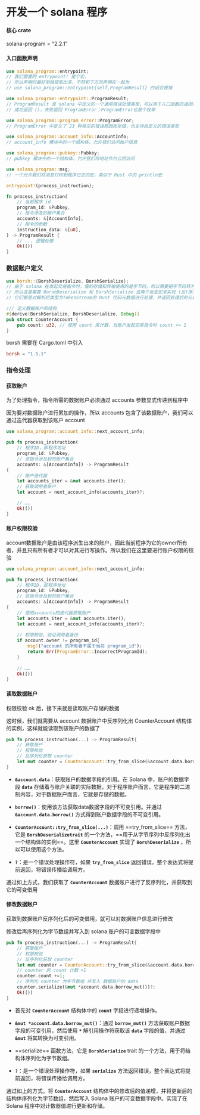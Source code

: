# 开发一个 solana 程序

#### 核心 crate

solana-program = “2.2.1”

#### 入口函数声明

```rust
use solana_program::entrypoint; 
// 我们需要的 entrypoint! 是个宏，
// 所以声明时最好单独提取出来，不然和下方的声明在一起为 
// use solana_program::entrypoint{self,ProgramResult} 的话会报错

use solana_program::entrypoint::ProgramResult; 
// ProgramResult 是 solana 中定义的一个通用错误处理类型，可以用于入口函数的返回类型
// 成功返回 ()，失败返回 ProgramError；ProgramError也是个枚举

use solana_program::program_error::ProgramError; 
// ProgramError 中定义了 23 种常见的错误原因枚举值，也支持自定义的错误类型

use solana_program::account_info::AccountInfo; 
// account_info 模块中的一个结构体，允许我们访问帐户信息

use solana_program::pubkey::Pubkey;
// pubkey 模块中的一个结构体，允许我们将地址作为公钥访问

use solana_program::msg;
// 一个允许我们将消息打印到程序日志的宏，类似于 Rust 中的 println宏

entrypoint!(process_instruction);

fn process_instruction(
    // 当前程序 id
    program_id: &Pubkey,
    // 指令涉及的账户集合
    accounts: &[AccountInfo],
    // 指令的参数
    instruction_data: &[u8],
) -> ProgramResult {
    // ... 逻辑处理
    Ok(())
}
```

### 数据账户定义

```rust
use borsh::{BorshDeserialize, BorshSerialize};
// 由于 solana 在发起交易指令时，值的存储和传输使用的是字节码，所以需要把字节码转为 Rust 类型
// 所以这里需要 BorshDeserialize 和 BorshSerialize 这两个派生宏来实现 (反)序列化
// 它们都是对解析后类型为TokenStream的 Rust 代码元数据进行处理，并返回处理后的元数据

/// 定义数据账户的结构
#[derive(BorshSerialize, BorshDeserialize, Debug)]
pub struct CounterAccount {
    pub count: u32, // 使用 count 来计数，当账户发起交易指令时 count += 1
}
```

borsh 需要在 Cargo.toml 中引入

```toml
borsh = "1.5.1"
```

### 指令处理

#### 获取账户

为了处理指令，指令所需的数据账户必须通过 accounts 参数显式传递到程序中

因为要对数据账户进行累加的操作，所以 accounts 包含了该数据账户，我们可以通过迭代器获取到该账户 account

```rust
use solana_program::account_info::next_account_info;

pub fn process_instruction(
    // 程序ID，即程序地址
    program_id: &Pubkey,
    // 该指令涉及到的账户集合
    accounts: &[AccountInfo]) -> ProgramResult 
{
    // 账户迭代器
    let accounts_iter = &mut accounts.iter();
    // 获取调用者账户
    let account = next_account_info(accounts_iter)?;

    // ……
    Ok(())
}
```

#### 账户权限校验

account数据账户是由该程序派生出来的账户，因此当前程序为它的owner所有者，并且只有所有者才可以对其进行写操作。所以我们在这里要进行账户权限的校验

```rust
use solana_program::account_info::next_account_info;

pub fn process_instruction(
    // 程序ID，即程序地址
    program_id: &Pubkey,
    // 该指令涉及到的账户集合
    accounts: &[AccountInfo]) -> ProgramResult 
{
    // 使用accounts的迭代器获取账户
    let accounts_iter = &mut accounts.iter();
    let account = next_account_info(accounts_iter)?;
	
    // 权限校验，验证调用者身份
    if account.owner != program_id{
        msg!("account 的所有者不属于当前 program_id");
        return Err(ProgramError::IncorrectProgramId);
    }
    
    // ……
    Ok(())
}
```

#### 读取数据账户

权限校验 ok 后，接下来就是读取账户存储的数据

这时候，我们就需要从 account 数据账户中反序列化出 CounterAccount 结构体的实例，这样就能读取到该账户的数据了

```rust
pub fn process_instruction(...) -> ProgramResult{
	// 获取账户
	// 权限校验
	// 反序列化获取 counter
	let mut counter = CounterAccount::try_from_slice(&account.data.borrow())?;
}
```

- **`&account.data`**：获取账户的数据字段的引用。在 Solana 中，账户的数据字段 **`data`** 存储着与账户关联的实际数据，对于程序账户而言，它是程序的二进制内容，对于数据账户而言，它就是存储的数据。

- **`borrow()`**：使用该方法获取data数据字段的不可变引用。并通过 **`&account.data.borrow()`** 方式得到账户数据字段的不可变引用。

- **`CounterAccount::try_from_slice(...)`**：调用 ==try_from_slice== 方法，它是 **`BorshDeserializetrait`**  的一个方法，==用于从字节序列中反序列化出一个结构体的实例==。这里 **`CounterAccount`** 实现了 **`BorshDeserialize`** ，所以可以使用这个方法。

- **`?`**：是一个错误处理操作符，如果 **`try_from_slice`** 返回错误，整个表达式将提前返回，将错误传播给调用方。

通过如上方式，我们获取了 **`CounterAccount`** 数据账户进行了反序列化，并获取到它的可变借用

#### 修改数据账户

获取到数据账户反序列化后的可变借用，就可以对数据账户信息进行修改

修改后再序列化为字节数组并写入到 solana 账户的可变数据字段中

```rust
pub fn process_instruction(...) -> ProgramResult{
	// 获取账户
	// 权限校验
	// 反序列化获取 counter
	let mut counter = CounterAccount::try_from_slice(&account.data.borrow())?;
    // counter 的 count 计数 +1
    counter.count +=1;
    // 序列化 counter 为字节数组 并写入 数据账户的 data
    counter.serialize(&mut *account.data.borrow_mut())?;
    Ok(())
}
```

- 首先对 **`CounterAccount`** 结构体中的 **`count`** 字段进行递增操作。

- **`&mut *account.data.borrow_mut()`**：通过 **`borrow_mut()`** 方法获取账户数据字段的可变引用，然后使用 **`*`** 解引用操作符获取该 **`data`** 字段的值，并通过 **`&mut`** 将其转换为可变引用。

- ==serialize== 函数方法，它是 **`BorshSerialize`** trait 的一个方法，用于将结构体序列化为字节数组。

- **`?`**：是一个错误处理操作符，如果 **`serialize`** 方法返回错误，整个表达式将提前返回，将错误传播给调用方。

通过如上的方式，将 **`CounterAccount`** 结构体中的修改后的值递增，并将更新后的结构体序列化为字节数组，然后写入 Solana 账户的可变数据字段中。实现了在 Solana 程序中对计数器值进行更新和存储。